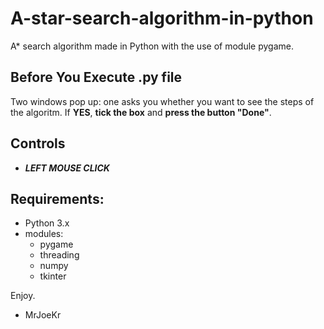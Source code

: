 # A-star-search-algorithm-in-python
A* search algorithm made in Python with the use of module pygame.

## Before You Execute .py file
Two windows pop up: one asks you whether you want to see the steps of the algoritm. If **YES**, **tick the box** and **press the button "Done"**.

## Controls
  - _**LEFT MOUSE CLICK**_

## Requirements:
  - Python 3.x
  - modules:
    - pygame
    - threading
    - numpy
    - tkinter
    
    
Enjoy.

- MrJoeKr
